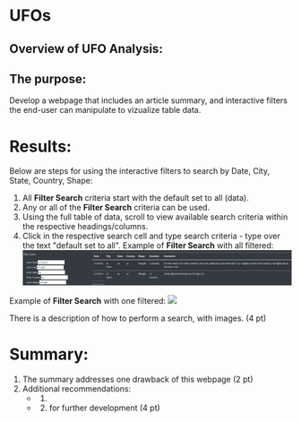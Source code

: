# UFOs
## Overview of UFO Analysis:
## The purpose:
Develop a webpage that includes an article summary, and interactive filters the end-user can manipulate to vizualize table data.

# Results:
Below are steps for using the interactive filters to search by Date, City, State, Country, Shape:
1. All **Filter Search** criteria start with the default set to all (data).  
2. Any or all of the **Filter Search** criteria can be used.
3. Using the full table of data, scroll to view available search criteria within the respective headings/columns. 
4. Click in the respective search cell and type search criteria - type over the text "default set to all".
 Example of **Filter Search** with all filtered:
 ![](static/images/Steps_to_Search_All.png)
 
 Example of **Filter Search** with one filtered:
  ![](static/images/Steps_to_Search.png)
 
There is a description of how to perform a search, with images. (4 pt)
# Summary:
1.  The summary addresses one drawback of this webpage (2 pt)
2.  Additional recommendations:
    - 1. 
    - 2. for further development (4 pt)
